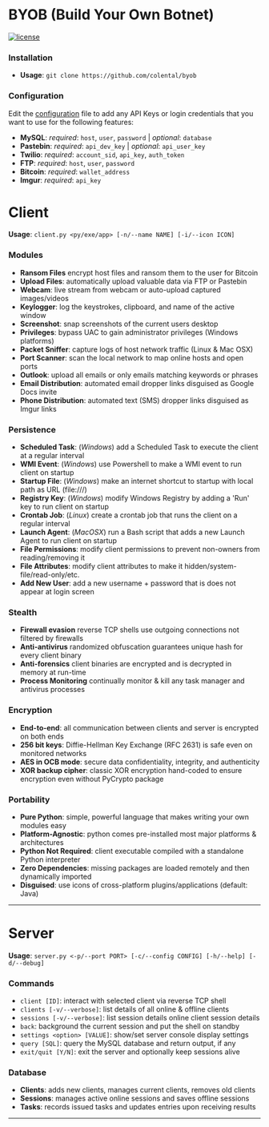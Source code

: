 # BYOB (Build Your Own Botnet)

[![license](https://img.shields.io/github/license/mashape/apistatus.svg)](https://github.com/colental/byob/blob/master/LICENSE)

### Installation
- **Usage**: `git clone https://github.com/colental/byob`

### Configuration
Edit the [configuration](config.ini) file to add any API Keys or login credentials 
that you want to use for the following features:
- **MySQL**: *required*: `host`, `user`, `password` | *optional*: `database`
- **Pastebin**: *required*: `api_dev_key` | *optional*: `api_user_key`
- **Twilio**: *required*: `account_sid`, `api_key`, `auth_token`
- **FTP**: *required*: `host`, `user`, `password`
- **Bitcoin**: *required*: `wallet_address`
- **Imgur**: *required*: `api_key`

# Client
**Usage**: `client.py <py/exe/app> [-n/--name NAME] [-i/--icon ICON]`

### Modules
- **Ransom Files**  encrypt host files and ransom them to the user for Bitcoin
- **Upload Files**: automatically upload valuable data via FTP or Pastebin
- **Webcam**: live stream from webcam or auto-upload captured images/videos
- **Keylogger**: log the keystrokes, clipboard, and name of the active window
- **Screenshot**: snap screenshots of the current users desktop 
- **Privileges**: bypass UAC to gain administrator privileges (Windows platforms)
- **Packet Sniffer**: capture logs of host network traffic (Linux & Mac OSX)
- **Port Scanner**: scan the local network to map online hosts and open ports
- **Outlook**: upload all emails or only emails matching keywords or phrases
- **Email Distribution**: automated email dropper links disguised as Google Docs invite
- **Phone Distribution**: automated text (SMS) dropper links disguised as Imgur links

### Persistence
- **Scheduled Task**:     (*Windows*) add a Scheduled Task to execute the client at a regular interval
- **WMI Event**:          (*Windows*) use Powershell to make a WMI event to run client on startup
- **Startup File**:       (*Windows*) make an internet shortcut to startup with local path as URL (file:///)
- **Registry Key**:       (*Windows*) modify Windows Registry by adding a 'Run' key to run client on startup
- **Crontab Job**:        (*Linux*) create a crontab job that runs the client on a regular interval
- **Launch Agent**:       (*MacOSX*) run a Bash script that adds a new Launch Agent to run client on startup
- **File Permissions**:   modify client permissions to prevent non-owners from reading/removing it
- **File Attributes**:    modify client attributes to make it hidden/system-file/read-only/etc.
- **Add New User**:       add a new username + password that is does not appear at login screen

### Stealth
- **Firewall evasion**     reverse TCP shells use outgoing connections not filtered by firewalls
- **Anti-antivirus**       randomized obfuscation guarantees unique hash for every client binary
- **Anti-forensics**       client binaries are encrypted and is decrypted in memory at run-time
- **Process Monitoring**   continually monitor & kill any task manager and antivirus processes

### Encryption
- **End-to-end**:          all communication between clients and server is encrypted on both ends
- **256 bit keys**:        Diffie-Hellman Key Exchange (RFC 2631) is safe even on monitored networks
- **AES in OCB mode**:     secure data confidentiality, integrity, and authenticity
- **XOR backup cipher**:   classic XOR encryption hand-coded to ensure encryption even without PyCrypto package

### Portability
- **Pure Python**:         simple, powerful language that makes writing your own modules easy
- **Platform-Agnostic**:   python comes pre-installed most major platforms & architectures
- **Python Not Required**: client executable compiled with a standalone Python interpreter
- **Zero Dependencies**:   missing packages are loaded remotely and then dynamically imported
- **Disguised**:           use icons of cross-platform plugins/applications (default: Java)
---------------------------------------------

# Server
**Usage**: `server.py <-p/--port PORT> [-c/--config CONFIG] [-h/--help] [-d/--debug]` 

### Commands
- `client [ID]`: interact with selected client via reverse TCP shell
- `clients [-v/--verbose]`: list details of all online & offline clients
- `sessions [-v/--verbose]`: list session details online client session details
- `back`: background the current session and put the shell on standby
- `settings <option> [VALUE]`: show/set server console display settings
- `query [SQL]`: query the MySQL database and return output, if any
- `exit/quit [Y/N]`: exit the server and optionally keep sessions alive

### Database
- **Clients**: adds new clients, manages current clients, removes old clients
- **Sessions**: manages active online sessions and saves offline sessions
- **Tasks**: records issued tasks and updates entries upon receiving results
____________________________________________